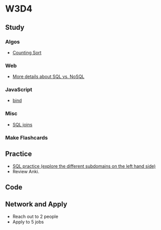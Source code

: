 # W3D4

## Study

### Algos

* [Counting Sort](http://www.geeksforgeeks.org/counting-sort/)

### Web

* [More details about SQL vs. NoSQL](https://www.upwork.com/hiring/data/sql-vs-nosql-databases-whats-the-difference/)

### JavaScript

* [bind](https://javascript.info/bind)

### Misc

* [SQL joins](http://www.sql-join.com/sql-join-types/)

### Make Flashcards

## Practice

* [SQL practice (explore the different subdomains on the left hand side)](https://www.hackerrank.com/domains/sql/select)
* Review Anki.

## Code

## Network and Apply

* Reach out to 2 people
* Apply to 5 jobs
